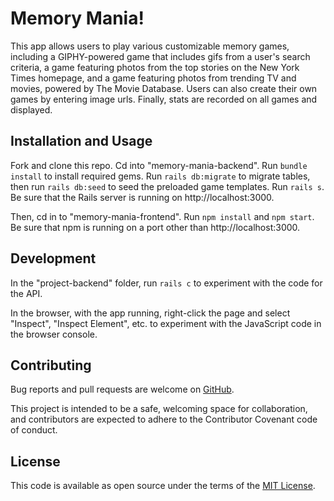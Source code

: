 # Memory Mania!

This app allows users to play various customizable memory games, including a GIPHY-powered game that includes gifs from a user's search criteria, a game featuring photos from the top stories on the New York Times homepage, and a game featuring photos from trending TV and movies, powered by The Movie Database. Users can also create their own games by entering image urls. Finally, stats are recorded on all games and displayed.

## Installation and Usage

Fork and clone this repo. Cd into "memory-mania-backend". Run `bundle install` to install required gems. Run `rails db:migrate` to migrate tables, then run `rails db:seed` to seed the preloaded game templates. Run `rails s`. Be sure that the Rails server is running on http://localhost:3000.

Then, cd in to "memory-mania-frontend". Run `npm install` and `npm start`. Be sure that npm is running on a port other than http://localhost:3000.

## Development

In the "project-backend" folder, run `rails c` to experiment with the code for the API.

In the browser, with the app running, right-click the page and select "Inspect", "Inspect Element", etc. to experiment with the JavaScript code in the browser console.

## Contributing
Bug reports and pull requests are welcome on [GitHub](https://github.com/christinezosche/memory_mania). 
    
This project is intended to be a safe, welcoming space for collaboration, and contributors are expected to adhere to the Contributor Covenant code of conduct.

## License
This code is available as open source under the terms of the [MIT License](https://opensource.org/licenses/MIT).
